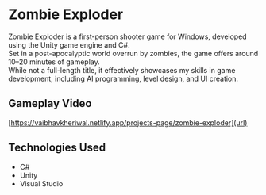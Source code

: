 # Zombie Exploder

Zombie Exploder is a first-person shooter game for Windows, developed using the Unity game engine and C#.  
Set in a post-apocalyptic world overrun by zombies, the game offers around 10–20 minutes of gameplay.  
While not a full-length title, it effectively showcases my skills in game development, including AI programming, level design, and UI creation.  



## Gameplay Video
[https://vaibhavkheriwal.netlify.app/projects-page/zombie-exploder](url)




## Technologies Used
- C#
- Unity
- Visual Studio


